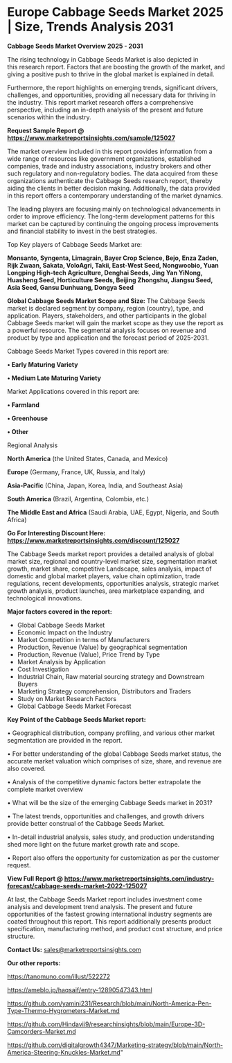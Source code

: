 # Europe Cabbage Seeds Market 2025 | Size, Trends Analysis 2031

<Strong> Cabbage Seeds Market Overview 2025 - 2031</strong>

The rising technology in Cabbage Seeds Market is also depicted in this research report. Factors that are boosting the growth of the market, and giving a positive push to thrive in the global market is explained in detail.

Furthermore, the report highlights on emerging trends, significant drivers, challenges, and opportunities, providing all necessary data for thriving in the industry. This report market research offers a comprehensive perspective, including an in-depth analysis of the present and future scenarios within the industry.

<strong>Request Sample Report @ <a href=https://www.marketreportsinsights.com/sample/125027>https://www.marketreportsinsights.com/sample/125027</a></strong>

The market overview included in this report provides information from a wide range of resources like government organizations, established companies, trade and industry associations, industry brokers and other such regulatory and non-regulatory bodies. The data acquired from these organizations authenticate the Cabbage Seeds research report, thereby aiding the clients in better decision making. Additionally, the data provided in this report offers a contemporary understanding of the market dynamics.

The leading players are focusing mainly on technological advancements in order to improve efficiency. The long-term development patterns for this market can be captured by continuing the ongoing process improvements and financial stability to invest in the best strategies.

Top Key players of Cabbage Seeds Market are:

<strong>Monsanto, Syngenta, Limagrain, Bayer Crop Science, Bejo, Enza Zaden, Rijk Zwaan, Sakata, VoloAgri, Takii, East-West Seed, Nongwoobio, Yuan Longping High-tech Agriculture, Denghai Seeds, Jing Yan YiNong, Huasheng Seed, Horticulture Seeds, Beijing Zhongshu, Jiangsu Seed, Asia Seed, Gansu Dunhuang, Dongya Seed</strong>

<strong><b>Global Cabbage Seeds Market Scope and Size:</b></strong>
The Cabbage Seeds market is declared segment by company, region (country), type, and application. Players, stakeholders, and other participants in the global Cabbage Seeds market will gain the market scope as they use the report as a powerful resource. The segmental analysis focuses on revenue and product by type and application and the forecast period of 2025-2031.

Cabbage Seeds Market Types covered in this report are:

<strong>• Early Maturing Variety

• Medium Late Maturing Variety</strong>

Market Applications covered in this report are:

<strong>• Farmland

• Greenhouse

• Other</strong> 

Regional Analysis

<strong>North America</strong> (the United States, Canada, and Mexico)

<strong>Europe</strong> (Germany, France, UK, Russia, and Italy)

<strong>Asia-Pacific</strong> (China, Japan, Korea, India, and Southeast Asia)

<strong>South America</strong> (Brazil, Argentina, Colombia, etc.)

<strong>The Middle East and Africa</strong> (Saudi Arabia, UAE, Egypt, Nigeria, and South Africa)

<strong>Go For Interesting Discount Here: <a href=https://www.marketreportsinsights.com/discount/125027>https://www.marketreportsinsights.com/discount/125027</a></strong>

The Cabbage Seeds market report provides a detailed analysis of global market size, regional and country-level market size, segmentation market growth, market share, competitive Landscape, sales analysis, impact of domestic and global market players, value chain optimization, trade regulations, recent developments, opportunities analysis, strategic market growth analysis, product launches, area marketplace expanding, and technological innovations.

<strong><b>Major factors covered in the report:</b></strong>
<ul>
  <li>Global Cabbage Seeds Market </li>
  <li>Economic Impact on the Industry</li>
  <li>Market Competition in terms of Manufacturers</li>
  <li>Production, Revenue (Value) by geographical segmentation</li>
  <li>Production, Revenue (Value), Price Trend by Type</li>
  <li>Market Analysis by Application</li>
  <li>Cost Investigation</li>
  <li>Industrial Chain, Raw material sourcing strategy and Downstream Buyers</li>
  <li>Marketing Strategy comprehension, Distributors and Traders</li>
  <li>Study on Market Research Factors</li>
  <li>Global Cabbage Seeds Market Forecast</li>
</ul>

<strong><b>Key Point of the Cabbage Seeds Market report:</b></strong>

• Geographical distribution, company profiling, and various other market segmentation are provided in the report.

• For better understanding of the global Cabbage Seeds market status, the accurate market valuation which comprises of size, share, and revenue are also covered.

• Analysis of the competitive dynamic factors better extrapolate the complete market overview

• What will be the size of the emerging Cabbage Seeds market in 2031?

• The latest trends, opportunities and challenges, and growth drivers provide better construal of the Cabbage Seeds Market.

• In-detail industrial analysis, sales study, and production understanding shed more light on the future market growth rate and scope.

• Report also offers the opportunity for customization as per the customer request.

<strong><b>View Full Report @ <a href=https://www.marketreportsinsights.com/industry-forecast/cabbage-seeds-market-2022-125027>https://www.marketreportsinsights.com/industry-forecast/cabbage-seeds-market-2022-125027</a></b></strong>


At last, the Cabbage Seeds Market report includes investment come analysis and development trend analysis. The present and future opportunities of the fastest growing international industry segments are coated throughout this report. This report additionally presents product specification, manufacturing method, and product cost structure, and price structure.

<strong>Contact Us:</strong>
sales@marketreportsinsights.com

<strong>Our other reports:</strong>

<a href=https://tanomuno.com/illust/522272>https://tanomuno.com/illust/522272</a>

<a href=https://ameblo.jp/haqsaif/entry-12890547343.html>https://ameblo.jp/haqsaif/entry-12890547343.html</a>

<a href=https://github.com/yamini231/Research/blob/main/North-America-Pen-Type-Thermo-Hygrometers-Market.md>https://github.com/yamini231/Research/blob/main/North-America-Pen-Type-Thermo-Hygrometers-Market.md</a>

<a href=https://github.com/Hindavii9/researchinsights/blob/main/Europe-3D-Camcorders-Market.md>https://github.com/Hindavii9/researchinsights/blob/main/Europe-3D-Camcorders-Market.md</a>

<a href=https://github.com/digitalgrowth4347/Marketing-strategy/blob/main/North-America-Steering-Knuckles-Market.md>https://github.com/digitalgrowth4347/Marketing-strategy/blob/main/North-America-Steering-Knuckles-Market.md</a>"
